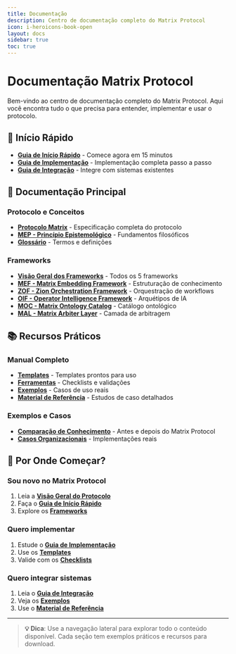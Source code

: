 ```yaml
---
title: Documentação
description: Centro de documentação completo do Matrix Protocol
icon: i-heroicons-book-open
layout: docs
sidebar: true
toc: true
---
```


# Documentação Matrix Protocol

Bem-vindo ao centro de documentação completo do Matrix Protocol. Aqui você encontra tudo o que precisa para entender, implementar e usar o protocolo.

## 🚀 Início Rápido

- **[Guia de Início Rápido](./quickstart)** - Comece agora em 15 minutos
- **[Guia de Implementação](./implementation)** - Implementação completa passo a passo
- **[Guia de Integração](./integration)** - Integre com sistemas existentes

## 📖 Documentação Principal

### Protocolo e Conceitos
- **[Protocolo Matrix](./protocol)** - Especificação completa do protocolo
- **[MEP - Princípio Epistemológico](./mep)** - Fundamentos filosóficos
- **[Glossário](./glossary)** - Termos e definições

### Frameworks
- **[Visão Geral dos Frameworks](./frameworks)** - Todos os 5 frameworks
- **[MEF - Matrix Embedding Framework](./frameworks/mef)** - Estruturação de conhecimento
- **[ZOF - Zion Orchestration Framework](./frameworks/zof)** - Orquestração de workflows
- **[OIF - Operator Intelligence Framework](./frameworks/oif)** - Arquétipos de IA
- **[MOC - Matrix Ontology Catalog](./frameworks/moc)** - Catálogo ontológico
- **[MAL - Matrix Arbiter Layer](./frameworks/mal)** - Camada de arbitragem

## 📚 Recursos Práticos

### Manual Completo
- **[Templates](./manual/templates)** - Templates prontos para uso
- **[Ferramentas](./manual/tools)** - Checklists e validações
- **[Exemplos](./manual/examples)** - Casos de uso reais
- **[Material de Referência](./manual/reference)** - Estudos de caso detalhados

### Exemplos e Casos
- **[Comparação de Conhecimento](./examples)** - Antes e depois do Matrix Protocol
- **[Casos Organizacionais](./examples)** - Implementações reais

## 🎯 Por Onde Começar?

### Sou novo no Matrix Protocol
1. Leia a **[Visão Geral do Protocolo](./protocol)**
2. Faça o **[Guia de Início Rápido](./quickstart)**
3. Explore os **[Frameworks](./frameworks)**

### Quero implementar
1. Estude o **[Guia de Implementação](./implementation)**
2. Use os **[Templates](./manual/templates)**
3. Valide com os **[Checklists](./manual/tools)**

### Quero integrar sistemas
1. Leia o **[Guia de Integração](./integration)**
2. Veja os **[Exemplos](./examples)**
3. Use o **[Material de Referência](./manual/reference)**

---

> **💡 Dica**: Use a navegação lateral para explorar todo o conteúdo disponível. Cada seção tem exemplos práticos e recursos para download.
